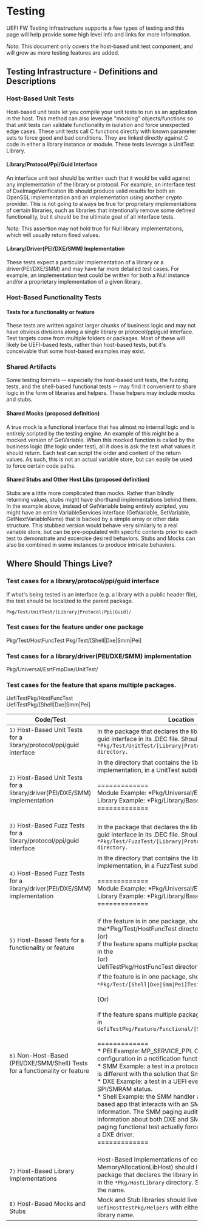 # Testing

UEFI FW Testing Infrastructure supports a few types of testing and this page will help provide some high level info and links for more information.

_Note:_ This document only covers the host-based unit test component, and will grow as more testing features are added.

## Testing Infrastructure - Definitions and Descriptions

### Host-Based Unit Tests 

Host-based unit tests let you compile your unit tests to run as an application in the host.  This method can also leverage "mocking" objects/functions so that unit tests can validate functionality in isolation and force unexpected edge cases.  These unit tests call C functions directly with known parameter sets to force good and bad conditions.  They are linked directly against C code in either a library instance or module. These tests leverage a UnitTest Library.  


#### Library/Protocol/Ppi/Guid Interface

An interface unit test should be written such that it would be valid against any implementation of the library or protocol. For example, an interface test of DxeImageVerification lib should produce valid results for both an OpenSSL implementation and an implementation using another crypto provider. This is not going to always be true for proprietary implementations of certain libraries, such as libraries that intentionally remove some defined functionality, but it should be the ultimate goal of all interface tests.

*Note:* This assertion may not hold true for Null library implementations, which will usually return fixed values.

#### Library/Driver(PEI/DXE/SMM) Implementation

These tests expect a particular implementation of a library or a driver(PEI/DXE/SMM) and may have far more detailed test cases. For example, an implementation test could be written for both a Null instance and/or a proprietary implementation of a given library.

### Host-Based Functionality Tests

#### Tests for a functionality or feature

These tests are written against larger chunks of business logic and may not have obvious divisions along a single library or protocol/ppi/guid interface. Test targets come from multiple folders or packages. Most of these will likely be UEFI-based tests, rather than host-based tests, but it's conceivable that some host-based examples may exist.

### Shared Artifacts

Some testing formats -- especially the host-based unit tests, the fuzzing tests, and the shell-based functional tests -- may find it convenient to share logic in the form of libraries and helpers. These helpers may include mocks and stubs.

#### Shared Mocks (proposed definition)

A true mock is a functional interface that has almost no internal logic and is entirely scripted by the testing engine. An example of this might be a mocked version of GetVariable. When this mocked function is called by the business logic (the logic under test), all it does is ask the test what values it should return. Each test can script the order and content of the return values. As such, this is not an actual variable store, but can easily be used to force certain code paths.

#### Shared Stubs and Other Host Libs (proposed definition)

Stubs are a little more complicated than mocks. Rather than blindly returning values, stubs might have shorthand implementations behind them. In the example above, instead of GetVariable being entirely scripted, you might have an entire VariableServices interface (GetVariable, SetVariable, GetNextVariableName) that is backed by a simple array or other data structure. This stubbed version would behave very similarly to a real variable store, but can be pre-populated with specific contents prior to each test to demonstrate and excercise desired behaviors. Stubs and Mocks can also be combined in some instances to produce intricate behaviors.

## Where Should Things Live?

### Test cases for a library/protocol/ppi/guid interface

If what's being tested is an interface (e.g. a library with a public header file), the test should be localized to the parent package.

```
Pkg/Test/UnitTest/[Library|Protocol|Ppi|Guid]/
```

### Test cases for the feature under one package

Pkg/Test/HostFuncTest
Pkg/Test/[Shell|Dxe|Smm|Pei]

### Test cases for a library/driver(PEI/DXE/SMM) implementation

Pkg/Universal/EsrtFmpDxe/UnitTest/

### Test cases for the feature that spans multiple packages.

UefiTestPkg/HostFuncTest   
UefiTestPkg/[Shell|Dxe|Smm|Pei]  

Code/Test                                   | Location
---------                                   | --------
`1)` Host-Based Unit Tests for a library/protocol/ppi/guid interface   | In the package that declares the library, protocol, ppi or guid interface in its .DEC file. Should be located in the  <code>*Pkg/Test/UnitTest/[Library&#124;Protocol&#124;Ppi&#124;Guid] directory.                                                            
`2)` Host-Based Unit Tests for a library/driver(PEI/DXE/SMM) implementation   | In the directory that contains the library/driver implementation, in a UnitTest subdirectory. <br /><br /> ============= <br /> Module Example: *Pkg/Universal/EsrtFmpDxe/UnitTest/ <br /> Library Example:  *Pkg/Library/BaseMemoryLib/UnitTest/ <br /> ============= <br /><br />
`3)` Host-Based Fuzz Tests for a library/protocol/ppi/guid interface  | In the package that declares the library, protocol, ppi or guid interface in its .DEC file. Should be located in the  <code>*Pkg/Test/FuzzTest/[Library&#124;Protocol&#124;Ppi&#124;Guid] directory.
`4)` Host-Based Fuzz Tests for a library/driver(PEI/DXE/SMM) implementation   | In the directory that contains the library/driver implementation, in a FuzzTest subdirectory. <br /><br /> ============= <br /> Module Example: *Pkg/Universal/EsrtFmpDxe/FuzzTest/ <br /> Library Example:  *Pkg/Library/BaseMemoryLib/FuzzTest/ <br /> ============= <br /><br />
`5)` Host-Based Tests for a functionality or feature  | If the feature is in one package, should be located in the*Pkg/Test/HostFuncTest directory. <br />(or) <br />If the feature spans multiple packages, should be located in the <br />(or) <br /> UefiTestPkg/HostFuncTest  directory.
`6)` Non-Host-Based (PEI/DXE/SMM/Shell) Tests for a functionality or feature | If the feature is in one package, should be located in the <code>*Pkg/Test/[Shell&#124;Dxe&#124;Smm&#124;Pei]Test</code> directory.   <br /> <br /> (Or) <br />  <br /> if the feature spans multiple packages, should be located in <code>UefiTestPkg/Feature/Functional/[Shell&#124;Dxe&#124;Smm&#124;Pei]Test</code>  <br /><br /> ============= <br /> * PEI Example: MP_SERVICE_PPI. Or check MTRR configuration in a notification function. <br /> * SMM Example: a test in a protocol callback function. (It is different with the solution that SmmAgent+ShellApp) <br /> * DXE Example: a test in a UEFI event call back to check SPI/SMRAM status. <br /> * Shell Example: the SMM handler audit test has a shell-based app that interacts with an SMM handler to get information. The SMM paging audit test gathers information about both DXE and SMM. And the SMM paging functional test actually forces errors into SMM via a DXE driver. <br /> ============= <br /> <br />
`7)` Host-Based Library Implementations                 | Host-Based Implementations of common libraries (eg. MemoryAllocationLibHost) should live in the same package that declares the library interface in its .DEC file in the `*Pkg/HostLibrary` directory. Should have 'Host' in the name.
`8)` Host-Based Mocks and Stubs  | Mock and Stub libraries should live in the `UefiHostTestPkg/Helpers` with either 'Mock' or 'Stub' in the library name.
